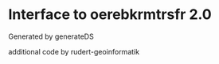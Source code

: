 # Interface to oerebkrmtrsfr 2.0

Generated by generateDS

additional code by rudert-geoinformatik


